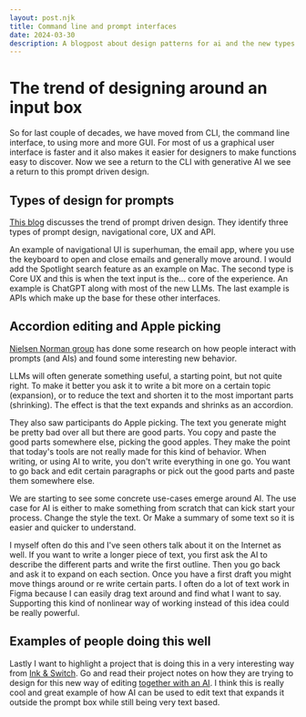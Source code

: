 ```yaml
---
layout: post.njk
title: Command line and prompt interfaces
date: 2024-03-30
description: A blogpost about design patterns for ai and the new types of interactions that are needed and enjoyed
---
```


# The trend of designing around an input box

So for last couple of decades, we have moved from CLI, the command line interface, to using more and more GUI. For most of us a graphical user interface is faster and it also makes it easier for designers to make functions easy to discover. Now we see a return to the CLI with generative AI we see a return to this prompt driven design.

## Types of design for prompts

[This blog](https://www.felicis.com/news/prompt-driven-design) discusses the trend of prompt driven design. They identify three types of prompt design, navigational core, UX and API.

An example of navigational UI is superhuman, the email app, where you use the keyboard to open and close emails and generally move around. I would add the Spotlight search feature as an example on Mac. The second type is Core UX and this is when the text input is the… core of the experience. An example is ChatGPT along with most of the new LLMs. The last example is APIs which make up the base for these other interfaces.

## Accordion editing and Apple picking

[Nielsen Norman group](https://www.nngroup.com/articles/accordion-editing-apple-picking/) has done some research on how people interact with prompts (and AIs) and found some interesting new behavior.

LLMs will often generate something useful, a starting point, but not quite right. To make it better you ask it to write a bit more on a certain topic (expansion), or to reduce the text and shorten it to the most important parts (shrinking). The effect is that the text expands and shrinks as an accordion.

They also saw participants do Apple picking. The text you generate might be pretty bad over all but there are good parts. You copy and paste the good parts somewhere else, picking the good apples. They make the point that today's tools are not really made for this kind of behavior. When writing, or using AI to write, you don't write everything in one go. You want to go back and edit certain paragraphs or pick out the good parts and paste them somewhere else.

We are starting to see some concrete use-cases emerge around AI. The use case for AI is either to make something from scratch that can kick start your process. Change the style the text. Or Make a summary of some text so it is easier and quicker to understand.

I myself often do this and I've seen others talk about it on the Internet as well. If you want to write a longer piece of text, you first ask the AI to describe the different parts and write the first outline. Then you go back and ask it to expand on each section. Once you have a first draft you might move things around or re write certain parts. I often do a lot of text work in Figma because I can easily drag text around and find what I want to say. Supporting this kind of nonlinear way of working instead of this idea could be really powerful.

## Examples of people doing this well

Lastly I want to highlight a project that is doing this in a very interesting way from [Ink & Switch](https://www.inkandswitch.com/). Go and read their project notes on how they are trying to design for this new way of editing [together with an AI](https://www.inkandswitch.com/patchwork/notebook/07/). I think this is really cool and great example of how AI can be used to edit text that expands it outside the prompt box while still being very text based.
